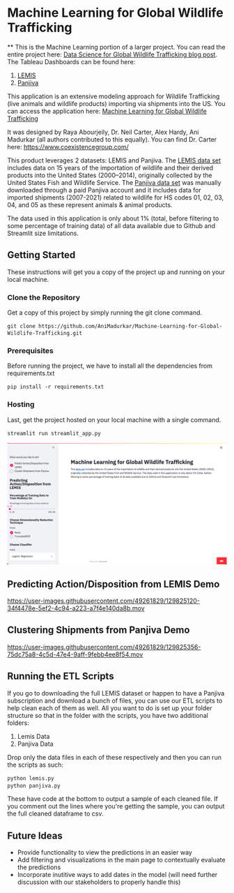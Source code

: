 # Machine Learning for Global Wildlife Trafficking

** This is the Machine Learning portion of a larger project. You can read the entire project here: [Data Science for Global Wildlife Trafficking blog post](https://animadurkar.medium.com/data-science-for-global-wildlife-trafficking-2faffa765b19).
The Tableau Dashboards can be found here:
1. [LEMIS](https://public.tableau.com/app/profile/raya.abourjeily/viz/LEMIS/Overview)
2. [Panjiva](https://public.tableau.com/app/profile/raya.abourjeily/viz/Panjiva/Overview)

This application is an extensive modeling approach for Wildlife Trafficking (live animals and wildlife products) importing via shipments into the US. You can access the application here: 
[Machine Learning for Global Wildlife Trafficking](https://share.streamlit.io/AniMadurkar/Machine-Learning-for-Global-Wildlife-Trafficking/main/streamlit_app.py)

It was designed by Raya Abourjeily, Dr. Neil Carter, Alex Hardy, Ani Madurkar (all authors contributed to this equally). You can find Dr. Carter here: https://www.coexistencegroup.com/

This product leverages 2 datasets: LEMIS and Panjiva. The [LEMIS data set](https://data.nal.usda.gov/dataset/data-united-states-wildlife-and-wildlife-product-imports-2000%E2%80%932014) includes data on 15 years of the importation of wildlife and their derived products into the United States (2000–2014), originally collected by the United States Fish and Wildlife Service. The [Panjiva data set](https://panjiva.com/) was manually downloaded through a paid Panjiva account and it includes data for imported shipments (2007-2021) related to wildlife for HS codes 01, 02, 03, 04, and 05 as these represent animals & animal products.

The data used in this application is only about 1% (total, before filtering to some percentage of training data) of all data available due to Github and Streamlit size limitations.

## Getting Started

These instructions will get you a copy of the project up and running on your local machine.

### Clone the Repository

Get a copy of this project by simply running the git clone command.

``` git
git clone https://github.com/AniMadurkar/Machine-Learning-for-Global-Wildlife-Trafficking.git
```

### Prerequisites

Before running the project, we have to install all the dependencies from requirements.txt

``` pip
pip install -r requirements.txt
```

### Hosting

Last, get the project hosted on your local machine with a single command.

``` cmd
streamlit run streamlit_app.py
```

<p align=center>
    <img src="./img/mainpage.png" width="551.1" height="278.7">
</p>


## Predicting Action/Disposition from LEMIS Demo

https://user-images.githubusercontent.com/49261829/129825120-34f4478e-5ef2-4c94-a223-a7f4e140da8b.mov


## Clustering Shipments from Panjiva Demo

https://user-images.githubusercontent.com/49261829/129825356-75dc75a8-4c5d-47e4-9aff-9febb4ee8f54.mov


## Running the ETL Scripts

If you go to downloading the full LEMIS dataset or happen to have a Panjiva subscription and download a bunch of files, you can use our ETL scripts to help clean each of them as well. All you want to do is set up your folder structure so that in the folder with the scripts, you have two additional folders:
1. Lemis Data
2. Panjiva Data

Drop only the data files in each of these respectively and then you can run the scripts as such:

``` python
python lemis.py
python panjiva.py
```

These have code at the bottom to output a sample of each cleaned file. If you comment out the lines where you're getting the sample, you can output the full cleaned dataframe to csv.

## Future Ideas
- Provide functionality to view the predictions in an easier way
- Add filtering and visualizations in the main page to contextually evaluate the predictions
- Incorporate inutitive ways to add dates in the model (will need further discussion with our stakeholders to properly handle this)
